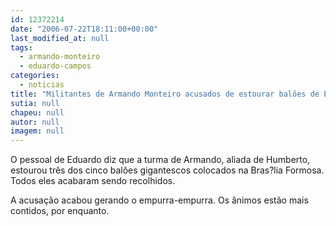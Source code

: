 ```yaml
---
id: 12372214
date: "2006-07-22T18:11:00+00:00"
last_modified_at: null
tags:
  - armando-monteiro
  - eduardo-campos
categories:
  - noticias
title: "Militantes de Armando Monteiro acusados de estourar balões de Eduardo Campos"
sutia: null
chapeu: null
autor: null
imagem: null
---
```

<p><P>O pessoal de Eduardo diz que a turma de Armando, aliada de Humberto, estourou três dos cinco balões gigantescos colocados na Bras?lia Formosa. Todos eles acabaram sendo recolhidos.</P></p>
<p><P>A acusação acabou gerando o empurra-empurra. Os ânimos estão mais contidos, por enquanto.</P> </p>
